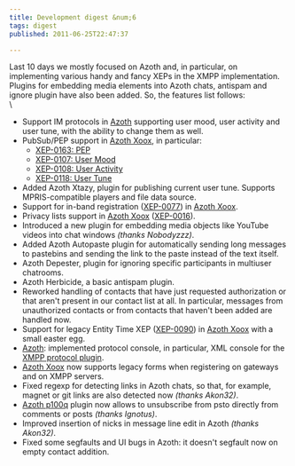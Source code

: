 ```yaml
---
title: Development digest &num;6
tags: digest
published: 2011-06-25T22:47:37

---
```


Last 10 days we mostly focused on Azoth and, in particular, on
implementing various handy and fancy XEPs in the XMPP implementation.
Plugins for embedding media elements into Azoth chats, antispam and
ignore plugin have also been added. So, the features list follows:\
\

-   Support IM protocols in [Azoth](/plugins-azoth) supporting user
    mood, user activity and user tune, with the ability to change them
    as well.
-   PubSub/PEP support in [Azoth Xoox](/plugins-azoth-xoox), in
    particular:
    -   [XEP-0163: PEP](http://xmpp.org/extensions/xep-0163.html)
    -   [XEP-0107: User Mood](http://xmpp.org/extensions/xep-0107.html)
    -   [XEP-0108: User
        Activity](http://xmpp.org/extensions/xep-0108.html)
    -   [XEP-0118: User Tune](http://xmpp.org/extensions/xep-0118.html)
-   Added Azoth Xtazy, plugin for publishing current user tune. Supports
    MPRIS-compatible players and file data source.
-   Support for in-band registration
    ([XEP-0077](http://xmpp.org/extensions/xep-0077.html)) in [Azoth
    Xoox](/plugins-azoth-xoox).
-   Privacy lists support in [Azoth Xoox](/plugins-azoth-xoox)
    ([XEP-0016](http://xmpp.org/extensions/xep-0016.html)).
-   Introduced a new plugin for embedding media objects like YouTube
    videos into chat windows *(thanks Nobodyzzz)*.
-   Added Azoth Autopaste plugin for automatically sending long messages
    to pastebins and sending the link to the paste instead of the
    text itself.
-   Azoth Depester, plugin for ignoring specific participants in
    multiuser chatrooms.
-   Azoth Herbicide, a basic antispam plugin.
-   Reworked handling of contacts that have just requested authorization
    or that aren't present in our contact list at all. In particular,
    messages from unauthorized contacts or from contacts that haven't
    been added are handled now.
-   Support for legacy Entity Time XEP
    ([XEP-0090](http://xmpp.org/extensions/xep-0090.html)) in [Azoth
    Xoox](/plugins-azoth-xoox) with a small easter egg.
-   [Azoth](/plugins-azoth): implemented protocol console, in
    particular, XML console for the [XMPP protocol
    plugin](/plugins-azoth-xoox).
-   [Azoth Xoox](/plugins-azoth-xoox) now supports legacy forms when
    registering on gateways and on XMPP servers.
-   Fixed regexp for detecting links in Azoth chats, so that, for
    example, magnet or git links are also detected now
    *(thanks Akon32)*.
-   [Azoth p100q](/plugins-azoth-p100q) plugin now allows to unsubscribe
    from psto directly from comments or posts *(thanks Ignotus)*.
-   Improved insertion of nicks in message line edit in Azoth
    *(thanks Akon32)*.
-   Fixed some segfaults and UI bugs in Azoth: it doesn't segfault now
    on empty contact addition.